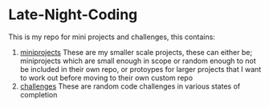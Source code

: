 # Late-Night-Coding

This is my repo for mini projects and challenges, this contains:
1. [miniprojects](./miniprojects/) These are my smaller scale projects, these can either be; miniprojects which are small enough in scope or random enough to not be included in their own repo, or protoypes for larger projects that I want to work out before moving to their own custom repo
2. [challenges](./challenges/) These are random code challenges in various states of completion